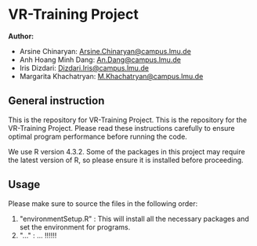 # VR-Training Project

**Author:** 

- Arsine Chinaryan: Arsine.Chinaryan@campus.lmu.de 
- Anh Hoang Minh Dang: An.Dang@campus.lmu.de
- Iris Dizdari: Dizdari.Iris@campus.lmu.de
- Margarita Khachatryan: M.Khachatryan@campus.lmu.de

## General instruction
This is the repository for VR-Training Project. This is the repository for the
VR-Training Project. Please read these instructions carefully to ensure optimal 
program performance before running the code.

We use R version 4.3.2. Some of the packages in this project may require the 
latest version of R, so please ensure it is installed before proceeding.

## Usage
Please make sure to source the files in the following order:

1. "environmentSetup.R" : This will install all the necessary packages and set 
the environment for programs.
2. "..." : ... !!!!!! 

